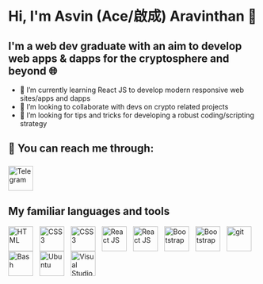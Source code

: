 # Hi, I'm Asvin (Ace/啟成) Aravinthan 👋

## I'm a web dev graduate with an aim to develop web apps & dapps for the cryptosphere and beyond 🌐

- 🌱 I’m currently learning React JS to develop modern responsive web sites/apps and dapps
- 👯 I’m looking to collaborate with devs on crypto related projects
- 🤔 I’m looking for tips and tricks for developing a robust coding/scripting strategy
## 📨 You can reach me through: 
<a href="https://t.me/BIZKIT551"><img height=50 style="padding-top:5px" src="https://files.brandlogos.net/svg/WMXi7xYVyY/Telegram-OfAicCi46_brandlogos.net.svg" alt="Telegram"></a>

## My familiar languages and tools

[<img align="left" alt="HTML" height="50" src="https://cdn.jsdelivr.net/gh/devicons/devicon/icons/html5/html5-original.svg" style="padding-right:10px;" />](#)

[<img align="left" alt="CSS3" height="50" src="https://cdn.jsdelivr.net/gh/devicons/devicon/icons/css3/css3-original.svg" style="padding-right:10px;" />](#)

[<img align="left" alt="CSS3" height="50" src="https://cdn.jsdelivr.net/gh/devicons/devicon/icons/javascript/javascript-plain.svg" style="padding-right:10px;" />](#)

[<img align="left" alt="React JS" height="50" src="https://cdn.jsdelivr.net/gh/devicons/devicon/icons/react/react-original.svg" style="padding-right:10px;" />](#)

[<img align="left" alt="React JS" height="50" src="https://cdn.jsdelivr.net/gh/devicons/devicon/icons/django/django-plain.svg" style="padding-right:10px;" />](#)

[<img align="left" alt="Bootstrap" height="50" src="https://cdn.jsdelivr.net/gh/devicons/devicon/icons/bootstrap/bootstrap-original.svg" style="padding-right:10px;" />](#)

[<img align="left" alt="Bootstrap" height="50" src="https://cdn.jsdelivr.net/gh/devicons/devicon/icons/tailwindcss/tailwindcss-plain.svg" style="padding-right:10px;" />](#)

[<img align="left" alt="git" height="50" src="https://cdn.jsdelivr.net/gh/devicons/devicon/icons/git/git-plain.svg" style="padding-right:10px;" />](#)

[<img align="left" alt="Bash" height="50" src="https://cdn.jsdelivr.net/gh/devicons/devicon/icons/bash/bash-original.svg" style="padding-right:10px;" />](#)

[<img align="left" alt="Ubuntu" height="50" src="https://cdn.jsdelivr.net/gh/devicons/devicon/icons/ubuntu/ubuntu-plain.svg" style="padding-right:10px;" />](#)

[<img align="left" alt="Visual Studio Code" height="50" src="https://cdn.jsdelivr.net/gh/devicons/devicon/icons/vscode/vscode-original.svg" style="padding-right:10px;" />](#)
